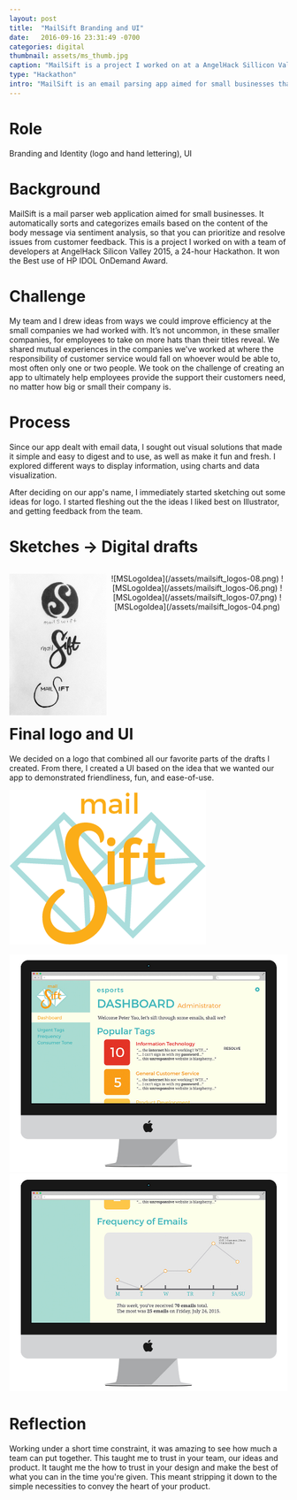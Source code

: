 ```yaml
---
layout: post
title:  "MailSift Branding and UI"
date:   2016-09-16 23:31:49 -0700
categories: digital
thumbnail: assets/ms_thumb.jpg
caption: "MailSift is a project I worked on at a AngelHack Sillicon Valley 2015. It is a mail parser web application aimed for small businesses."
type: "Hackathon"
intro: "MailSift is an email parsing app aimed for small businesses that I helped develop at Angelhack 2015."
---
```

# Role
Branding and Identity (logo and hand lettering), UI

# Background
MailSift is a mail parser web application aimed for small businesses. It automatically sorts and categorizes emails based on the content of the body message via sentiment analysis, so that you can prioritize and resolve issues from customer feedback. This is a project I worked on with a team of developers at AngelHack Silicon Valley 2015, a 24-hour Hackathon. It won the Best use of HP IDOL OnDemand Award.

# Challenge
My team and I drew ideas from ways we could improve efficiency at the small companies we had worked with. It’s not uncommon, in these smaller companies, for employees to take on more hats than their titles reveal. We shared mutual experiences in the companies we've worked at where the responsibility of customer service would fall on whoever would be able to, most often only one or two people. We took on the challenge of creating an app to ultimately help employees provide the support their customers need, no matter how big or small their company is.

# Process
Since our app dealt with email data, I sought out visual solutions that made it simple and easy to digest and to use, as well as make it fun and fresh. I explored different ways to display information, using charts and data visualization.

After deciding on our app's name, I immediately started sketching out some ideas for logo. I started fleshing out the the ideas I liked best on Illustrator, and getting feedback from the team.

# Sketches → Digital drafts

<div style="float: left; width: 35%;">
<p style="text-align: center;" markdown="1">
<img class="left" src="/assets/mailsift_sketches.jpg"></p>
</div>

<div style="float: right; width: 65%;" markdown="1">

<p style="text-align: center;" markdown="1">
![MSLogoIdea](/assets/mailsift_logos-08.png)
![MSLogoIdea](/assets/mailsift_logos-06.png)
![MSLogoIdea](/assets/mailsift_logos-07.png)
![MSLogoIdea](/assets/mailsift_logos-04.png)
</p>
</div>



<h1 style="clear: both;">Final logo and UI</h1>
We decided on a logo that combined all our favorite parts of the drafts I created. From there, I created a UI based on the idea that we wanted our app to demonstrated friendliness, fun, and ease-of-use.

![Final](/assets/mailsift_final_logo.png)


![MailSift Web App](/assets/mailsift_mockup_website.jpg)
![MailSift Web App](/assets/mailsift_mockup_website2.jpg)


# Reflection
Working under a short time constraint, it was amazing to see how much a team can put together. This taught me to trust in your team, our ideas and product. It taught me the how to trust in your design and make the best of what you can in the time you're given. This meant stripping it down to the simple necessities to convey the heart of your product.
